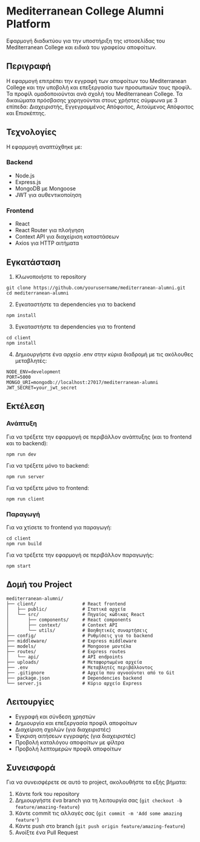 # Mediterranean College Alumni Platform

Εφαρμογή διαδικτύου για την υποστήριξη της ιστοσελίδας του Mediterranean College και ειδικά του γραφείου αποφοίτων.

## Περιγραφή

Η εφαρμογή επιτρέπει την εγγραφή των αποφοίτων του Mediterranean College και την υποβολή και επεξεργασία των προσωπικών τους προφίλ. Τα προφίλ ομαδοποιούνται ανά σχολή του Mediterranean College. Τα δικαιώματα πρόσβασης χορηγούνται στους χρήστες σύμφωνα με 3 επίπεδα: Διαχειριστής, Εγγεγραμμένος Απόφοιτος, Αιτούμενος Απόφοιτος και Επισκέπτης.

## Τεχνολογίες

Η εφαρμογή αναπτύχθηκε με:

### Backend
- Node.js
- Express.js
- MongoDB με Mongoose
- JWT για αυθεντικοποίηση

### Frontend
- React
- React Router για πλοήγηση
- Context API για διαχείριση καταστάσεων
- Axios για HTTP αιτήματα

## Εγκατάσταση

1. Κλωνοποιήστε το repository
```
git clone https://github.com/yourusername/mediterranean-alumni.git
cd mediterranean-alumni
```

2. Εγκαταστήστε τα dependencies για το backend
```
npm install
```

3. Εγκαταστήστε τα dependencies για το frontend
```
cd client
npm install
```

4. Δημιουργήστε ένα αρχείο .env στην κύρια διαδρομή με τις ακόλουθες μεταβλητές:
```
NODE_ENV=development
PORT=5000
MONGO_URI=mongodb://localhost:27017/mediterranean-alumni
JWT_SECRET=your_jwt_secret
```

## Εκτέλεση

### Ανάπτυξη
Για να τρέξετε την εφαρμογή σε περιβάλλον ανάπτυξης (και το frontend και το backend):
```
npm run dev
```

Για να τρέξετε μόνο το backend:
```
npm run server
```

Για να τρέξετε μόνο το frontend:
```
npm run client
```

### Παραγωγή
Για να χτίσετε το frontend για παραγωγή:
```
cd client
npm run build
```

Για να τρέξετε την εφαρμογή σε περιβάλλον παραγωγής:
```
npm start
```

## Δομή του Project

```
mediterranean-alumni/
├── client/                 # React frontend
│   ├── public/             # Στατικά αρχεία
│   └── src/                # Πηγαίος κώδικας React
│       ├── components/     # React components
│       ├── context/        # Context API
│       └── utils/          # Βοηθητικές συναρτήσεις
├── config/                 # Ρυθμίσεις για το backend
├── middleware/             # Express middleware
├── models/                 # Mongoose μοντέλα
├── routes/                 # Express routes
│   └── api/                # API endpoints
├── uploads/                # Μεταφορτωμένα αρχεία
├── .env                    # Μεταβλητές περιβάλλοντος
├── .gitignore              # Αρχεία που αγνοούνται από το Git
├── package.json            # Dependencies backend
└── server.js               # Κύριο αρχείο Express
```

## Λειτουργίες

- Εγγραφή και σύνδεση χρηστών
- Δημιουργία και επεξεργασία προφίλ αποφοίτων
- Διαχείριση σχολών (για διαχειριστές)
- Έγκριση αιτήσεων εγγραφής (για διαχειριστές)
- Προβολή καταλόγου αποφοίτων με φίλτρα
- Προβολή λεπτομερών προφίλ αποφοίτων

## Συνεισφορά

Για να συνεισφέρετε σε αυτό το project, ακολουθήστε τα εξής βήματα:

1. Κάντε fork του repository
2. Δημιουργήστε ένα branch για τη λειτουργία σας (`git checkout -b feature/amazing-feature`)
3. Κάντε commit τις αλλαγές σας (`git commit -m 'Add some amazing feature'`)
4. Κάντε push στο branch (`git push origin feature/amazing-feature`)
5. Ανοίξτε ένα Pull Request 